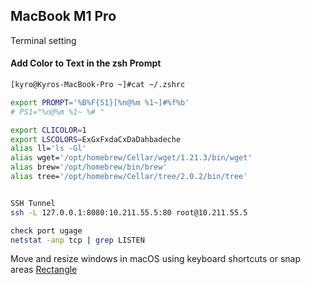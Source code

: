 ## MacBook M1 Pro

Terminal setting

#### Add Color to Text in the zsh Prompt

```sh
[kyro@Kyros-MacBook-Pro ~]#cat ~/.zshrc 

export PROMPT='%B%F{51}[%n@%m %1~]#%f%b'
# PS1="%n@%m %1~ %# "

export CLICOLOR=1
export LSCOLORS=ExGxFxdaCxDaDahbadeche
alias ll='ls -Gl'
alias wget='/opt/homebrew/Cellar/wget/1.21.3/bin/wget'
alias brew='/opt/homebrew/bin/brew'
alias tree='/opt/homebrew/Cellar/tree/2.0.2/bin/tree'


SSH Tunnel
ssh -L 127.0.0.1:8080:10.211.55.5:80 root@10.211.55.5

check port ugage
netstat -anp tcp | grep LISTEN
```

 Move and resize windows in macOS using keyboard shortcuts or snap areas [Rectangle](https://rectangleapp.com/)
